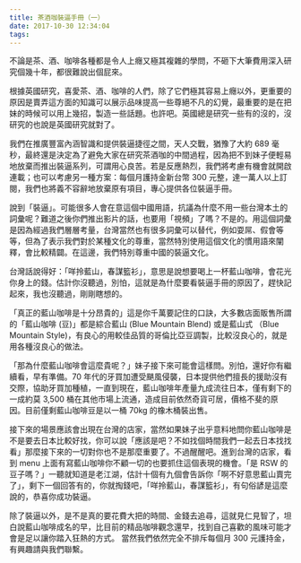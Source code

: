 ```yaml
---
title: 茶酒咖裝逼手冊（一）
date: 2017-10-30 12:34:04
tags:
---
```


不論是茶、酒、咖啡各種都是令人上癮又極其複雜的學問，不砸下大筆費用深入研究個幾十年，都很難說出個屁來。

根據英國研究，喜愛茶、酒、咖啡的人們，除了它們極其容易上癮以外，更重要的原因是賣弄這方面的知識可以展示品味提高一些尊絕不凡的幻覺，最重要的是在把妹的時候可以用上幾招，製造一些話題。也許吧。英國總是研究一些有的沒的，沒研究的也說是英國研究就對了。

我們在推廣豐富內涵智識和提供裝逼捷徑之間，天人交戰，猶豫了大約 689 毫秒，最終還是決定為了避免大家在研究茶酒咖的中間過程，因為把不到妹子便輕易地放棄而推出裝逼系列，可謂用心良苦。若是反應熱烈，我們將考慮有機會就開啟連載；也可以考慮另一種方案：每個月護持金新台幣 300 元整，達一萬人以上訂閱，我們也將義不容辭地放棄原有項目，專心提供各位裝逼手冊。

說到「裝逼」。可能很多人會在意這個中國用語，抗議為什麼不用一些台灣本土的詞彙呢？難道之後你們推出影片的話，也要用「視頻」了嗎？不是的。用這個詞彙是因為經過我們層層考量，台灣當然也有很多詞彙可以替代，例如耍屌、假會等等，但為了表示我們對於某種文化的尊重，當然特別使用這個文化的慣用語來闡釋，會比較精闢。在這邊，我們特別尊重中國的裝逼文化。

台灣話說得好：「咩拎藍山，春謀籃衫」，意思是說想要喝上一杯藍山咖啡，會花光你身上的錢。估計你沒聽過，別怕，這就是為什麼要看裝逼手冊的原因了，趕快記起來，我也沒聽過，剛剛瞎想的。

「真正的藍山咖啡是十分昂貴的」這是你千萬要記住的口訣，大多數店面販售所謂的「藍山咖啡 (豆)」都是綜合藍山 (Blue Mountain Blend) 或是藍山式 （Blue Mountain Style)，有良心的用較佳品質的哥倫比亞豆調製，比較沒良心的，就是用各種沒良心的做法。

「那為什麼藍山咖啡會這麼貴呢？」妹子接下來可能會這樣問。別怕，還好你有繼續看，早有準備。70 年代的牙買加遭受颶風侵襲，日本提供他們擅長的援助沒有交際，協助牙買加種植，一直到現在，藍山咖啡年產量九成流往日本，僅有剩下的一成約莫 3,500 桶在其他市場上流通，造成目前依然奇貨可居，價格不斐的原因。目前僅剩藍山咖啡豆是以一桶 70kg 的橡木桶裝出售。

接下來的場景應該會出現在台灣的店家，當然如果妹子出乎意料地問你藍山咖啡是不是要去日本比較好找，你可以說「應該是吧？不如找個時間我們一起去日本找找看」那麼接下來的一切對你也不是那麼重要了。不過醒醒吧。進到台灣的店家，看到 menu 上面有寫藍山咖啡你不顧一切的也要抓住這個表現的機會。「是 RSW 的豆子嗎？」一聽就知道是老江湖，估計十個有九個會告訴你「啊不好意思藍山賣完了」，剩下一個回答有的，你就掏錢吧，「咩拎藍山，春謀籃衫」，有句俗諺是這麼說的，恭喜你成功裝逼。

除了裝逼以外，是不是真的要花費大把的時間、金錢去追尋，這就見仁見智了，坦白說藍山咖啡成名的早，比目前的精品咖啡觀念還早，找到自己喜歡的風味可能才會是足以讓你踏入狂熱的方式。
當然我們依然完全不排斥每個月 300 元護持金，有興趣請與我們聯繫。
